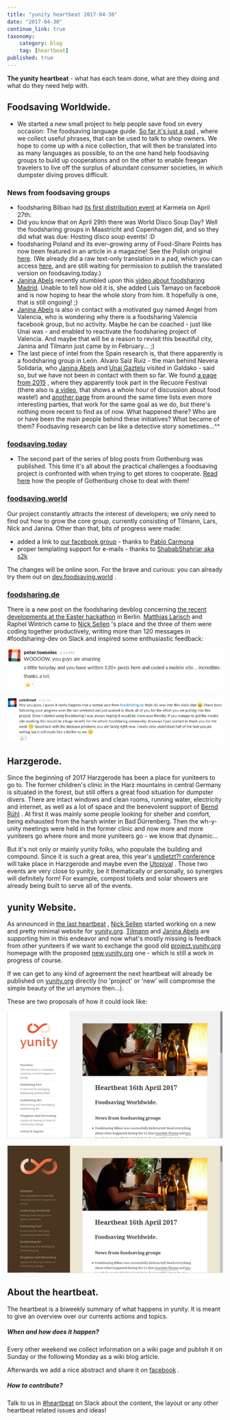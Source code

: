 ```yaml
---
title: "yunity heartbeat 2017-04-30"
date: "2017-04-30"
continue_link: true
taxonomy:
    category: blog
    tag: [heartbeat]
published: true
---
```


**The yunity heartbeat** - what has each team done, what are they doing and what do they need help with.

## Foodsaving Worldwide.

* We started a new small project to help people save food on every occasion: The foodsaving language guide. [So far it's just a pad](https://pad.disroot.org/p/fslanguageguide) , where we collect useful phrases, that can be used to talk to shop owners. We hope to come up with a nice collection, that will then be translated into as many languages as possible, to on the one hand help foodsaving groups to build up cooperations and on the other to enable freegan travelers to live off the surplus of abundant consumer societies, in which dumpster diving proves difficult.

### News from foodsaving groups

* foodsharing Bilbao had [its first distribution event](https://www.facebook.com/events/445975849075194/) at Karmela on April 27th.
* Did you know that on April 29th there was World Disco Soup Day? Well the foodsharing groups in Maastricht and Copenhagen did, and so they did what was due: Hosting disco soup events! :D
* foodsharing Poland and its ever-growing army of Food-Share Points has now been featured in an article in a magazine! See the Polish original [here](http://cojestgrane24.wyborcza.pl/cjg24/1,13,21634177,147811,Jadlodzielnie-w-Polsce--Uczymy-sie-nie-wyrzucac-je.html). (We already did a raw text-only translation in a pad, which you can access [here](https://pad.riseup.net/p/fspolskaarticle), and are still waiting for permission to publish the translated version on foodsaving.today.)
* [Janina Abels](https://yunity.atlassian.net/wiki/display/~Janina) recently stumbled upon this [video about foodsharing Madrid](http://laaventuradeaprender.educalab.es/-/foodsharing-espana). Unable to tell how old it is, she added Luis Tamayo on facebook and is now hoping to hear the whole story from him. It hopefully is one, that is still ongoing! ;)
* [Janina Abels](https://yunity.atlassian.net/wiki/display/~Janina) is also in contact with a motivated guy named Angel from Valencia, who is wondering why there is a foodsharing Valencia facebook group, but no activity. Maybe he can be coached - just like Unai was - and enabled to reactivate the foodsharing project of Valencia. And maybe that will be a reason to revisit this beautiful city, Janina and Tilmann just came by in February... ;)
* The last piece of intel from the Spain research is, that there apparently is a foodsharing group in León. Alvaro Saiz Ruiz - the man behind Nevera Solidaria, who [Janina Abels](https://yunity.atlassian.net/wiki/display/~Janina) and [Unai Gaztelu](https://yunity.atlassian.net/wiki/display/~Mettodo) visited in Galdako - said so, but we have not been in contact with them so far. We found [a page from 2015](http://www.recuore.com/foodsharing-leon/) , where they apparently took part in the Recuore Festival (there also is [a video](https://www.youtube.com/watch?v=F8sUjt-B8DM), that shows a whole hour of discussion about food waste!) and [another page](https://www.deotramanera.co/ayudar/economicamente-dinero/foodsharing-disco-sopa-cuando-repartir-comida-es-cosa-todos) from around the same time lists even more interesting parties, that work for the same goal as we do, but there's nothing more recent to find as of now. What happened there? Who are or have been the main people behind these initiatives? What became of them? Foodsaving research can be like a detective story sometimes...^^

### [foodsaving.today](https://foodsaving.today/)

* The second part of the series of blog posts from Gothenburg was published. This time it's all about the practical challenges a foodsaving project is confronted with when trying to get stores to cooperate. [Read here](https://foodsaving.today/en/blog/2017/04/21/foodsharing-gothenburg-part2) how the people of Gothenburg chose to deal with them!

### [foodsaving.world](https://foodsaving.world/)

Our project constantly attracts the interest of developers; we only need to find out how to grow the core group, currently consisting of Tilmann, Lars, Nick and Janina. Other than that, bits of progress were made:

* added a link to [our facebook group](https://www.facebook.com/groups/foodsaving.worldwide/) - thanks to [Pablo Carmona](https://github.com/PabloCarmona)
* proper templating support for e-mails - thanks to [ShababShahriar aka s2k](https://github.com/ShababShahriar)

The changes will be online soon. For the brave and curious: you can already try them out on [dev.foodsaving.world](https://dev.foodsaving.world) .

### [foodsharing.de](http://foodsharing.de)

There is a new post on the foodsharing devblog concerning [the recent developments at the Easter hackathon](https://devblog.foodsharing.de/2017/04/18/easter-foodsharing-hackathon.html) in Berlin. [Matthias Larisch](https://yunity.atlassian.net/wiki/display/~matthias) and Raphel Wintrich came to [Nick Sellen](https://yunity.atlassian.net/wiki/display/~nicksellen) 's place and the three of them were coding together productively, writing more than 120 messages in #foodsharing-dev on Slack and inspired some enthusiastic feedback:

![](petertonnies_wow.png)

![](unicorned_wow.png)


## Harzgerode.

Since the beginning of 2017 Harzgerode has been a place for yuniteers to go to. The former children's clinic in the Harz mountains in central Germany is situated in the forest, but still offers a great food situation for dumpster divers. There are intact windows and clean rooms, running water, electricity and internet, as well as a lot of space and the benevolent support of [Bernd Rühl](https://yunity.atlassian.net/wiki/display/~bernd) . At first it was mainly some people looking for shelter and comfort, being exhausted from the harsh winter in Bad Dürrenberg. Then the wh-y-unity meetings were held in the former clinic and now more and more yuniteers go where more and more yuniteers go - we know that dynamic...

But it's not only or mainly yunity folks, who populate the building and compound. Since it is such a great area, this year's [undjetzt?! conference](http://www.undjetzt-konferenz.de/) will take place in Harzgerode and maybe even the [Utopival](http://www.utopival.org/) . Those two events are very close to yunity, be it thematically or personally, so synergies will definitely form! For example, compost toilets and solar showers are already being built to serve all of the events.

## yunity Website.

As announced in [the last heartbeat](https://yunity.org/en/heartbeat/2017-04-16) , [Nick Sellen](https://yunity.atlassian.net/wiki/display/~nicksellen) started working on a new and pretty minimal website for [yunity.org](http://yunity.org). [Tilmann](https://yunity.atlassian.net/wiki/display/~tiltec) and [Janina Abels](https://yunity.atlassian.net/wiki/display/~Janina) are supporting him in this endeavor and now what's mostly missing is feedback from other yuniteers if we want to exchange the good old [project.yunity.org](https://project.yunity.org/) homepage with the proposed [new.yunity.org](https://new.yunity.org/en) one - which is still a work in progress of course.

If we can get to any kind of agreement the next heartbeat will already be published on [yunity.org](http://yunity.org) directly (no 'project' or 'new' will compromise the simple beauty of the url anymore then...).

These are two proposals of how it could look like:

![](newyunityorg_white.jpg)

![](newyunityorg_brown.jpg)

## About the heartbeat.

The heartbeat is a biweekly summary of what happens in yunity. It is meant to give an overview over our currents actions and topics.

##### When and how does it happen?

Every other weekend we collect information on a wiki page and publish it on Sunday or the following Monday as a wiki blog article.

Afterwards we add a nice abstract and share it on [facebook](https://www.facebook.com/yunity.org/) .

##### How to contribute?

Talk to us in [#heartbeat](https://yunity.slack.com/messages/heartbeat/) on Slack about the content, the layout or any other heartbeat related issues and ideas!

